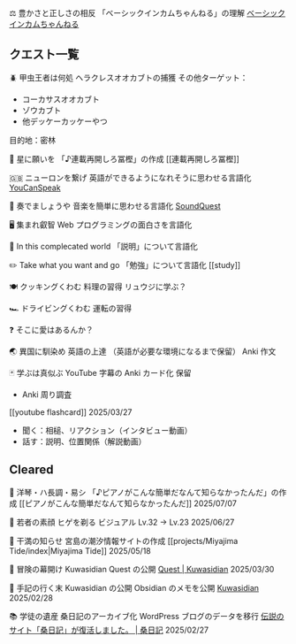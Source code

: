




⚖️ 豊かさと正しさの相反
「ベーシックインカムちゃんねる」の理解
[ベーシックインカムちゃんねる](https://www.youtube.com/@basicincom)

## クエスト一覧


🪲 甲虫王者は何処
ヘラクレスオオカブトの捕獲
その他ターゲット：
- コーカサスオオカブト
- ゾウカブト
- 他デッケーカッケーやつ

目的地：密林


🧞 星に願いを
「♪連載再開しろ冨樫」の作成
[[連載再開しろ冨樫]]


🇬🇧 ニューロンを繋げ
英語ができるようになれそうに思わせる言語化
[YouCanSpeak](https://youcanspeak.net/)


🎼 奏でましょうや
音楽を簡単に思わせる言語化
[SoundQuest](https://soundquest.jp/quest/)


🖥️ 集まれ叡智
Web プログラミングの面白さを言語化


🤔 In this complecated world
「説明」について言語化


✏️ Take what you want and go
「勉強」について言語化
[[study]]


🍽️ クッキングくわむ
料理の習得
リュウジに学ぶ？


🏎️ ドライビングくわむ
運転の習得


❓ そこに愛はあるんか？


🌏 異国に馴染め
英語の上達
（英語が必要な環境になるまで保留）
Anki
作文


🃏 学ぶは真似ぶ
YouTube 字幕の Anki カード化
保留
- Anki 周り調査

[[youtube flashcard]]
2025/03/27

- 聞く：相槌、リアクション（インタビュー動画）
- 話す：説明、位置関係（解説動画）


## Cleared
🎹 洋琴・ハ長調・易シ
「♪ピアノがこんな簡単だなんて知らなかったんだ」の作成
[[ピアノがこんな簡単だなんて知らなかったんだ]]
2025/07/07


🧔 若者の素顔
ヒゲを剃る
ビジュアル Lv.32 → Lv.23
2025/06/27


🌊 干満の知らせ
宮島の潮汐情報サイトの作成
[[projects/Miyajima Tide/index|Miyajima Tide]]
2025/05/18


🌄 冒険の幕開け
Kuwasidian Quest の公開
[Quest | Kuwasidian](https://noy4.github.io/kuwasidian/quests/)
2025/03/30


📝 手記の行く末
Kuwasidian の公開
Obsidian のメモを公開
[Kuwasidian](https://noy4.github.io/kuwasidian/)
2025/02/28


📚 学徒の遺産
桑日記のアーカイブ化
WordPress ブログのデータを移行
[伝説のサイト「桑日記」が復活しました。 | 桑日記](https://noy4.github.io/wordpress-archive/posts/kuwanikki-again.html)
2025/02/27